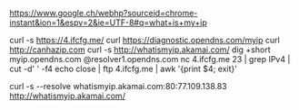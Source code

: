 https://www.google.ch/webhp?sourceid=chrome-instant&ion=1&espv=2&ie=UTF-8#q=what+is+my+ip

curl -s https://4.ifcfg.me/
curl https://diagnostic.opendns.com/myip
curl http://canhazip.com
curl -s http://whatismyip.akamai.com/
dig +short myip.opendns.com @resolver1.opendns.com
nc 4.ifcfg.me 23 | grep IPv4 | cut -d' ' -f4
echo close | ftp 4.ifcfg.me | awk '{print $4; exit}'

curl -s --resolve whatismyip.akamai.com:80:77.109.138.83 http://whatismyip.akamai.com/
